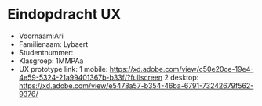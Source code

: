 # Eindopdracht UX

- Voornaam:Ari
- Familienaam: Lybaert
- Studentnummer: 
- Klasgroep: 1MMPAa
- UX prototype link: 
    1 mobile: https://xd.adobe.com/view/c50e20ce-19e4-4e59-5324-21a99401367b-b33f/?fullscreen
    2 desktop: https://xd.adobe.com/view/e5478a57-b354-46ba-6791-73242679f562-9376/